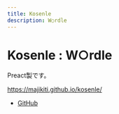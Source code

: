 ```yaml
---
title: Kosenle
description: W○rdle
---
```


# Kosenle : W○rdle

Preact製です。

https://majikiti.github.io/kosenle/

- [GitHub](https://github.com/majikiti/kosenle)
